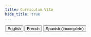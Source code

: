 ```yaml
---
title: Curriculum Vitæ
hide_title: true
...
```


<nav>
<div class="nav nav-tabs" id="cv-tab" role="tablist">
<button class="nav-link active" id="cv-en-tab" data-bs-toggle="tab" data-bs-target="#cv-en" type="button" role="tab" aria-controls="cv-en" aria-selected="true">English</button>
<button class="nav-link" id="cv-fr-tab" data-bs-toggle="tab" data-bs-target="#cv-fr" type="button" role="tab" aria-controls="cv-fr" aria-selected="false">French</button>
<button class="nav-link" id="cv-es-tab" data-bs-toggle="tab" data-bs-target="#cv-es" type="button" role="tab" aria-controls="cv-es" aria-selected="false">Spanish (incomplete)</button>
</div>
</nav>
<div class="tab-content" id="nav-tabContent">
<div class="tab-pane fade show active" id="cv-en" role="tabpanel" aria-labelledby="cv-en-tab" tabindex="0">
<pdf-reader src="/static/cv/cv_en.pdf" mode="A4" alt="/static/cv/cv_en.png">
</div>
<div class="tab-pane fade" id="cv-fr" role="tabpanel" aria-labelledby="cv-fr-tab" tabindex="0">
<pdf-reader src="/static/cv/cv_fr.pdf" mode="A4" alt="/static/cv/cv_fr.png">
</div>
<div class="tab-pane fade" id="cv-es" role="tabpanel" aria-labelledby="cv-es-tab" tabindex="0">
<pdf-reader src="/static/cv/cv_es.pdf" mode="A4" alt="/static/cv/cv_es.png">
</div>
</div>

